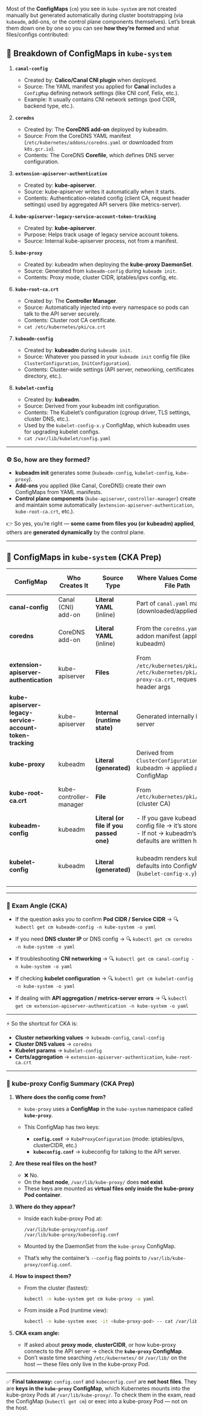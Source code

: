 Most of the **ConfigMaps** (`cm`) you see in `kube-system` are not created manually but generated automatically during cluster bootstrapping (via `kubeadm`, add-ons, or the control plane components themselves). Let’s break them down one by one so you can see **how they’re formed** and what files/configs contributed:

## 📌 Breakdown of ConfigMaps in `kube-system`

1. **`canal-config`**

   * Created by: **Calico/Canal CNI plugin** when deployed.
   * Source: The YAML manifest you applied for **Canal** includes a `ConfigMap` defining network settings (like CNI conf, Felix, etc.).
   * Example: It usually contains CNI network settings (pod CIDR, backend type, etc.).

2. **`coredns`**

   * Created by: The **CoreDNS add-on** deployed by kubeadm.
   * Source: From the CoreDNS YAML manifest (`/etc/kubernetes/addons/coredns.yaml` or downloaded from `k8s.gcr.io`).
   * Contents: The CoreDNS **Corefile**, which defines DNS server configuration.

3. **`extension-apiserver-authentication`**

   * Created by: **kube-apiserver**.
   * Source: kube-apiserver writes it automatically when it starts.
   * Contents: Authentication-related config (client CA, request header settings) used by aggregated API servers (like metrics-server).

4. **`kube-apiserver-legacy-service-account-token-tracking`**

   * Created by: **kube-apiserver**.
   * Purpose: Helps track usage of legacy service account tokens.
   * Source: Internal kube-apiserver process, not from a manifest.

5. **`kube-proxy`**

   * Created by: kubeadm when deploying the **kube-proxy DaemonSet**.
   * Source: Generated from `kubeadm-config` during `kubeadm init`.
   * Contents: Proxy mode, cluster CIDR, iptables/ipvs config, etc.

6. **`kube-root-ca.crt`**

   * Created by: The **Controller Manager**.
   * Source: Automatically injected into every namespace so pods can talk to the API server securely.
   * Contents: Cluster root CA certificate.
   * `cat /etc/kubernetes/pki/ca.crt`
     

7. **`kubeadm-config`**

   * Created by: **kubeadm** during `kubeadm init`.
   * Source: Whatever you passed in your `kubeadm init` config file (like `ClusterConfiguration`, `InitConfiguration`).
   * Contents: Cluster-wide settings (API server, networking, certificates directory, etc.).

8. **`kubelet-config`**     

   * Created by: **kubeadm**.
   * Source: Derived from your kubeadm init configuration.
   * Contents: The Kubelet’s configuration (cgroup driver, TLS settings, cluster DNS, etc.).
   * Used by the `kubelet-config-x.y` ConfigMap, which kubeadm uses for upgrading kubelet configs.
   * `cat /var/lib/kubelet/config.yaml`

---

### ⚙️ So, how are they formed?

* **kubeadm init** generates some (`kubeadm-config`, `kubelet-config`, `kube-proxy`).
* **Add-ons** you applied (like Canal, CoreDNS) create their own ConfigMaps from YAML manifests.
* **Control plane components** (`kube-apiserver`, `controller-manager`) create and maintain some automatically (`extension-apiserver-authentication`, `kube-root-ca.crt`, etc.).

👉 So yes, you’re right — **some came from files you (or kubeadm) applied**, others are **generated dynamically** by the control plane.

---


## 📌 ConfigMaps in `kube-system` (CKA Prep)

| ConfigMap                                                | Who Creates It          | Source Type                             | Where Values Come From / File Path                                                                            | What You Might Need It For in CKA                                       |
| -------------------------------------------------------- | ----------------------- | --------------------------------------- | ------------------------------------------------------------------------------------------------------------- | ----------------------------------------------------------------------- |
| **canal-config**                                         | Canal (CNI) add-on      | **Literal YAML** (inline)               | Part of `canal.yaml` manifest (downloaded/applied)                                                            | Check **Pod CIDR**, CNI backend configs                                 |
| **coredns**                                              | CoreDNS add-on          | **Literal YAML** (inline)               | From the `coredns.yaml` addon manifest (applied by kubeadm)                                                   | Confirm **cluster DNS IP** (`.spec.dnsPolicy`, `stubDomains`, etc.)     |
| **extension-apiserver-authentication**                   | kube-apiserver          | **Files**                               | From `/etc/kubernetes/pki/ca.crt`, `/etc/kubernetes/pki/front-proxy-ca.crt`, request-header args              | Needed if troubleshooting **auth for metrics-server / API aggregation** |
| **kube-apiserver-legacy-service-account-token-tracking** | kube-apiserver          | **Internal (runtime state)**            | Generated internally by API server                                                                            | Rarely needed; can be ignored in CKA                                    |
| **kube-proxy**                                           | kubeadm                 | **Literal (generated)**                 | Derived from `ClusterConfiguration` in kubeadm → applied as ConfigMap                                         | Check **mode (iptables/ipvs)**, cluster CIDR, proxy settings            |
| **kube-root-ca.crt**                                     | kube-controller-manager | **File**                                | From `/etc/kubernetes/pki/ca.crt` (cluster CA)                                                                | Verify cluster CA being injected into pods; cert troubleshooting        |
| **kubeadm-config**                                       | kubeadm                 | **Literal (or file if you passed one)** | - If you gave kubeadm a config file → it’s stored here.  <br> - If not → kubeadm’s defaults are written here. | Useful to check **podSubnet**, `serviceSubnet`, image repo, etc.        |
| **kubelet-config**                                       | kubeadm                 | **Literal (generated)**                 | kubeadm renders kubelet defaults into ConfigMap (`kubelet-config-x.y`)                                        | Inspect kubelet params: **cgroupDriver**, cluster DNS, TLS, etc.        |

---

### 🎯 Exam Angle (CKA)

* If the question asks you to confirm **Pod CIDR / Service CIDR** →
  🔍 `kubectl get cm kubeadm-config -n kube-system -o yaml`

* If you need **DNS cluster IP** or DNS config →
  🔍 `kubectl get cm coredns -n kube-system -o yaml`

* If troubleshooting **CNI networking** →
  🔍 `kubectl get cm canal-config -n kube-system -o yaml`

* If checking **kubelet configuration** →
  🔍 `kubectl get cm kubelet-config -n kube-system -o yaml`

* If dealing with **API aggregation / metrics-server errors** →
  🔍 `kubectl get cm extension-apiserver-authentication -n kube-system -o yaml`

---

⚡ So the shortcut for CKA is:

* **Cluster networking values** → `kubeadm-config`, `canal-config`
* **Cluster DNS values** → `coredns`
* **Kubelet params** → `kubelet-config`
* **Certs/aggregation** → `extension-apiserver-authentication`, `kube-root-ca.crt`

---

### 📌 kube-proxy Config Summary (CKA Prep)

1. **Where does the config come from?**

   * `kube-proxy` uses a **ConfigMap** in the `kube-system` namespace called **`kube-proxy`**.
   * This ConfigMap has two keys:

     * **`config.conf`** → `KubeProxyConfiguration` (mode: iptables/ipvs, clusterCIDR, etc.)
     * **`kubeconfig.conf`** → kubeconfig for talking to the API server.

2. **Are these real files on the host?**

   * ❌ No.
   * On the **host node**, `/var/lib/kube-proxy/` does **not exist**.
   * These keys are mounted as **virtual files only inside the kube-proxy Pod container**.

3. **Where do they appear?**

   * Inside each kube-proxy Pod at:

     ```
     /var/lib/kube-proxy/config.conf
     /var/lib/kube-proxy/kubeconfig.conf
     ```
   * Mounted by the DaemonSet from the `kube-proxy` ConfigMap.
   * That’s why the container’s `--config` flag points to `/var/lib/kube-proxy/config.conf`.

4. **How to inspect them?**

   * From the cluster (fastest):

     ```bash
     kubectl -n kube-system get cm kube-proxy -o yaml
     ```
   * From inside a Pod (runtime view):

     ```bash
     kubectl -n kube-system exec -it <kube-proxy-pod> -- cat /var/lib/kube-proxy/config.conf
     ```

5. **CKA exam angle:**

   * If asked about **proxy mode**, **clusterCIDR**, or how kube-proxy connects to the API server → check the **`kube-proxy` ConfigMap**.
   * Don’t waste time searching `/etc/kubernetes/` or `/var/lib/` on the host — these files only live in the kube-proxy Pod.

---

✅ **Final takeaway:**
`config.conf` and `kubeconfig.conf` are **not host files**. They are **keys in the `kube-proxy` ConfigMap**, which Kubernetes mounts into the kube-proxy Pods at `/var/lib/kube-proxy/`. To check them in the exam, read the ConfigMap (`kubectl get cm`) or exec into a kube-proxy Pod — not on the host.

